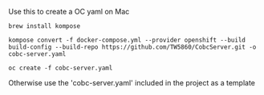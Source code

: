 Use this to create a OC yaml on Mac

    brew install kompose

    kompose convert -f docker-compose.yml --provider openshift --build  build-config --build-repo https://github.com/TW5860/CobcServer.git -o cobc-server.yaml

    oc create -f cobc-server.yaml


Otherwise use the 'cobc-server.yaml' included in the project as a template